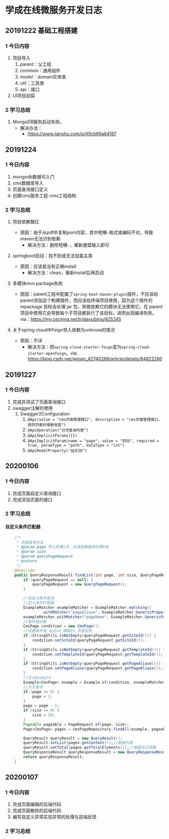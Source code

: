 # 学成在线微服务开发日志

## 20191222 基础工程搭建

### 1 今日内容

1. 项目导入
    1. parent：父工程
    2. common：通用组件
    2. model：domain实体类
    4. util：工具类
    5. api：接口
2. UI项目初探
### 2 学习总结
1. MongoDB服务启动失败。
    * 解决办法：
        * https://www.jianshu.com/p/49cb69a64187
        
        
## 20191224 

### 1 今日内容

1. mongodb数据可入门
2. cms数据库导入
3. 页面查询接口定义
4. 创建cms服务工程-cms工程结构
### 2 学习总结
1. 项目依赖飘红
    * 原因：由于从pdf中复制pom内容，其中短横`-`格式或编码不对，导致maven无法识别依赖
        * 解决方法：删除短横`-`，重新键盘输入即可
    
2. springboot启动：找不到或无法加载主类
    * 原因：应该是没有正确install
        * 解决方法：clean，重新install后再启动
3. 多模块mvn package失败
    * 原因：parent工程中配置了`spring-boot-maven-plugin`插件，不应该给parent添加这个构建插件，而应该给终端项目使用，因为这个插件的 repackage 目标会处理 jar 包，导致依赖它的模块无法使用它。在 parent 项目中使用它会导致每个子项目都执行了该目标，进而出现编译失败。via：https://my.oschina.net/tridays/blog/825245
4. 关于spring cloud中Feign导入依赖为unknow的情况
    * 原因：不详
        * 解决方法：把`spring-cloud-starter-feign`变为`spring-cloud-starter-openfeign`。via: https://blog.csdn.net/weixin_42740268/article/details/84822260
    
## 20191227

### 1 今日内容

1. 完成并测试了页面查询接口
2. swagger注解的使用 
    1. Swagger2Configuration
        1. `@Api(value = "cms页面管理接口", description = "cms页面管理接口，提供页面的增删改查")`
        2. `@ApiOperation("分页查询列表")`
        3. `@ApiImplicitParams({})`
        4. `@ApiImplicitParam(name = "page", value = "页码", required = true, paramType = "path", dataType = "int")`
        5. `@ApiModelProperty("站点ID")`

## 20200106

### 1 今日内容

1. 完成页面自定义查询接口
2. 完成添加页面的接口

### 2 学习总结

#### 自定义条件匹配器

```java
    /**
     * 页面查询方法
     * @param page 传入的第1页，应该是数据库的第0条
     * @param size
     * @param queryPageRequest
     * @return
     */
    @Override
    public QueryResponseResult findList(int page, int size, QueryPageRequest queryPageRequest) {
        if (queryPageRequest == null) {
            queryPageRequest = new QueryPageRequest();
        }

        //自定义条件查询
        //定义条件匹配器
        ExampleMatcher exampleMatcher = ExampleMatcher.matching()
                .withMatcher("pageAliase", ExampleMatcher.GenericPropertyMatchers.contains());
        exampleMatcher.withMatcher("pageName", ExampleMatcher.GenericPropertyMatchers.contains());
        //条件值对象
        CmsPage condition = new CmsPage();
        //设置条件值_站点id_模板Id_页面别名
        if (StringUtils.isNotEmpty(queryPageRequest.getSiteId())) {
            condition.setSiteId(queryPageRequest.getSiteId());
        }
        if (StringUtils.isNotEmpty(queryPageRequest.getTemplateId())) {
            condition.setTemplateId(queryPageRequest.getTemplateId());
        }
        if (StringUtils.isNotEmpty(queryPageRequest.getPageAliase())) {
            condition.setPageAliase(queryPageRequest.getPageAliase());
        }
        //定义Example
        Example<CmsPage> example = Example.of(condition, exampleMatcher);
        //分页查询
        if (page <= 0) {
            page = 1;
        }
        page = page - 1;
        if (size <= 0) {
            size = 10;
        }
        Pageable pageable = PageRequest.of(page, size);
        Page<CmsPage> pages = cmsPageRepository.findAll(example, pageable);

        QueryResult queryResult = new QueryResult();
        queryResult.setList(pages.getContent());//数据列表
        queryResult.setTotal(pages.getTotalElements());//数据总记录数
        QueryResponseResult queryResponseResult = new QueryResponseResult(CommonCode.SUCCESS, queryResult);
        return queryResponseResult;
    }
```

## 20200107

### 1 今日内容

1. 完成页面编辑的后端代码
2. 完成页面删除的后端代码
3. 编写自定义异常实现异常的处理与前端反馈

### 2 学习总结



